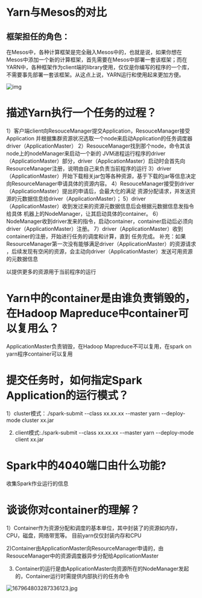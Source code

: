 # Yarn与Mesos的对比

## 框架担任的角色：

在Mesos中，各种计算框架是完全融入Mesos中的，也就是说，如果你想在Mesos中添加一个新的计算框架，首先需要在Mesos中部署一套该框架；而在YARN中，各种框架作为client端的library使用，仅仅是你编写的程序的一个库，不需要事先部署一套该框架。从这点上说，YARN运行和使用起来更加方便。

![img](https://upload-images.jianshu.io/upload_images/6116404-e81ad3d9acd16cd2.png?imageMogr2/auto-orient/strip%7CimageView2/2/w/1000/format/webp)

# 描述Yarn执行一个任务的过程？

1）客户端client向ResouceManager提交Application，ResouceManager接受Application
并根据集群资源状况选取一个node来启动Application的任务调度器driver（ApplicationMaster）
2）ResouceManager找到那个node，命令其该node上的nodeManager来启动一个新的
JVM进程运行程序的driver（ApplicationMaster）部分，driver（ApplicationMaster）启动时会首先向ResourceManager注册，说明由自己来负责当前程序的运行
3）driver（ApplicationMaster）开始下载相关jar包等各种资源，基于下载的jar等信息决定向ResourceManager申请具体的资源内容。
4）ResouceManager接受到driver（ApplicationMaster）提出的申请后，会最大化的满足
资源分配请求，并发送资源的元数据信息给driver（ApplicationMaster）；
5）driver（ApplicationMaster）收到发过来的资源元数据信息后会根据元数据信息发指令给具体
机器上的NodeManager，让其启动具体的container。
6）NodeManager收到driver发来的指令，启动container，container启动后必须向driver（ApplicationMaster）注册。
7）driver（ApplicationMaster）收到container的注册，开始进行任务的调度和计算，直到
任务完成。
补充：如果ResourceManager第一次没有能够满足driver（ApplicationMaster）的资源请求
，后续发现有空闲的资源，会主动向driver（ApplicationMaster）发送可用资源的元数据信息

以提供更多的资源用于当前程序的运行

# Yarn中的container是由谁负责销毁的，在Hadoop Mapreduce中container可以复用么？

ApplicationMaster负责销毁，在Hadoop Mapreduce不可以复用，在spark on yarn程序container可以复用

 

# 提交任务时，如何指定Spark Application的运行模式？

1）cluster模式：./spark-submit --class xx.xx.xx --master yarn --deploy-mode cluster xx.jar

2) client模式:./spark-submit --class xx.xx.xx --master yarn --deploy-mode client xx.jar

 

#  Spark中的4040端口由什么功能?

收集Spark作业运行的信息



#  谈谈你对container的理解？

1）Container作为资源分配和调度的基本单位，其中封装了的资源如内存，CPU，磁盘，网络带宽等。 目前yarn仅仅封装内存和CPU

2)Container由ApplicationMaster向ResourceManager申请的，由ResouceManager中的资源调度器异步分配给ApplicationMaster

3) Container的运行是由ApplicationMaster向资源所在的NodeManager发起的，Container运行时需提供内部执行的任务命令

 ![167964803287336123.jpg](https://i.loli.net/2019/05/21/5ce3a4eed1bfa51728.jpg)



